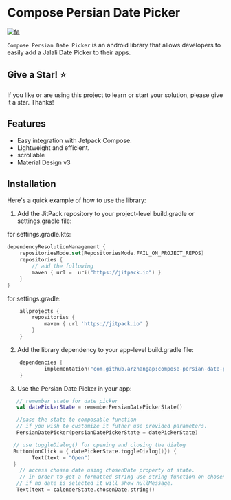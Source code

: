 # Compose Persian Date Picker
[![fa](https://img.shields.io/badge/lang-farsi-green.svg)](https://github.com/arzhangap/compose-persian-date-picker/blob/master/README.fa.md)  

`Compose Persian Date Picker` is an android library that allows developers to easily add a Jalali Date Picker to their apps.

## Give a Star! ⭐
If you like or are using this project to learn or start your solution, please give it a star. Thanks!

## Features
- Easy integration with Jetpack Compose.
- Lightweight and efficient.
- scrollable
- Material Design v3

## Installation

Here's a quick example of how to use the library:

1. Add the JitPack repository to your project-level build.gradle or settings.gradle file:

for settings.gradle.kts:
```kts
dependencyResolutionManagement {
    repositoriesMode.set(RepositoriesMode.FAIL_ON_PROJECT_REPOS)
    repositories {
        // add the following
        maven { url =  uri("https://jitpack.io") }
    }
}
```
for settings.gradle:
```groovy
	allprojects {
		repositories {
			maven { url 'https://jitpack.io' }
		}
	}
```

2. Add the library dependency to your app-level build.gradle file:

```kts
    dependencies {
            implementation("com.github.arzhangap:compose-persian-date-picker:1.0.0")
    } 
```

3. Use the Persian Date Picker in your app:
```kotlin
   // remember state for date picker
   val datePickerState = rememberPersianDatePickerState()

   //pass the state to composable function
   // if you wish to customize it futher use provided parameters.
   PersianDatePicker(persianDatePickerState = datePickerState)

  // use toggleDialog() for opening and closing the dialog
  Button(onClick = { datePickerState.toggleDialog()}) {
        Text(text = "Open")
  }
    // access chosen date using chosenDate property of state.
    // in order to get a formatted string use string function on chosenDate.
   // if no date is selected it will show nullMessage.
   Text(text = calenderState.chosenDate.string()
```
